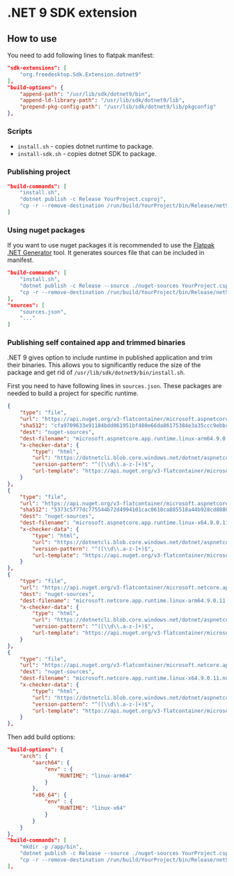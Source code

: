 # .NET 9 SDK extension

## How to use
You need to add following lines to flatpak manifest:

```json
"sdk-extensions": [
    "org.freedesktop.Sdk.Extension.dotnet9"
],
"build-options": {
    "append-path": "/usr/lib/sdk/dotnet9/bin",
    "append-ld-library-path": "/usr/lib/sdk/dotnet9/lib",
    "prepend-pkg-config-path": "/usr/lib/sdk/dotnet9/lib/pkgconfig"
},
```

###  Scripts
* `install.sh` - copies dotnet runtime to package.
* `install-sdk.sh` - copies dotnet SDK to package.

### Publishing project

```json
"build-commands": [
    "install.sh",
    "dotnet publish -c Release YourProject.csproj",
    "cp -r --remove-destination /run/build/YourProject/bin/Release/net9.0/publish/ /app/bin/",
]
```

### Using nuget packages
If you want to use nuget packages it is recommended to use the [Flatpak .NET Generator](https://github.com/flatpak/flatpak-builder-tools/tree/master/dotnet) tool. It generates sources file that can be included in manifest.

```json
"build-commands": [
    "install.sh",
    "dotnet publish -c Release --source ./nuget-sources YourProject.csproj",
    "cp -r --remove-destination /run/build/YourProject/bin/Release/net9.0/publish/ /app/bin/"
],
"sources": [
    "sources.json",
    "..."
]
```

### Publishing self contained app and trimmed binaries
.NET 9 gives option to include runtime in published application and trim their binaries. This allows you to significantly reduce the size of the package and get rid of `/usr/lib/sdk/dotnet9/bin/install.sh`. 

First you need to have following lines in `sources.json`. These packages are needed to build a project for specific runtime. 

```json
{
    "type": "file",
    "url": "https://api.nuget.org/v3-flatcontainer/microsoft.aspnetcore.app.runtime.linux-arm64/9.0.11/microsoft.aspnetcore.app.runtime.linux-arm64.9.0.11.nupkg",
    "sha512": "cfa9709633e91184bdd061951bf480e66da86175384e3a35ccc9ebbc768f207785807bc48628fd4101ecf6336a9495fbc9cb02aea3c0b9543c02e73fb96fb4f8",
    "dest": "nuget-sources",
    "dest-filename": "microsoft.aspnetcore.app.runtime.linux-arm64.9.0.11.nupkg",
    "x-checker-data": {
        "type": "html",
        "url": "https://dotnetcli.blob.core.windows.net/dotnet/aspnetcore/Runtime/9.0/latest.version",
        "version-pattern": "^([\\d\\.a-z-]+)$",
        "url-template": "https://api.nuget.org/v3-flatcontainer/microsoft.aspnetcore.app.runtime.linux-arm64/$version/microsoft.aspnetcore.app.runtime.linux-arm64.$version.nupkg"
    }
},
{
    "type": "file",
    "url": "https://api.nuget.org/v3-flatcontainer/microsoft.aspnetcore.app.runtime.linux-x64/9.0.11/microsoft.aspnetcore.app.runtime.linux-x64.9.0.11.nupkg",
    "sha512": "5373c5f77dc775544b72d4994101cac0618ca885518a44b928cd888086f9287f73a17af3642a6b017242beb6500e83ad68a3a7f9ebb217e832ebd0af781fa03b",
    "dest": "nuget-sources",
    "dest-filename": "microsoft.aspnetcore.app.runtime.linux-x64.9.0.11.nupkg",
    "x-checker-data": {
        "type": "html",
        "url": "https://dotnetcli.blob.core.windows.net/dotnet/aspnetcore/Runtime/9.0/latest.version",
        "version-pattern": "^([\\d\\.a-z-]+)$",
        "url-template": "https://api.nuget.org/v3-flatcontainer/microsoft.aspnetcore.app.runtime.linux-x64/$version/microsoft.aspnetcore.app.runtime.linux-x64.$version.nupkg"
    }
},
{
    "type": "file",
    "url": "https://api.nuget.org/v3-flatcontainer/microsoft.netcore.app.runtime.linux-arm64/9.0.11/microsoft.netcore.app.runtime.linux-arm64.9.0.11.nupkg",
    "dest": "nuget-sources",
    "dest-filename": "microsoft.netcore.app.runtime.linux-arm64.9.0.11.nupkg",
    "x-checker-data": {
        "type": "html",
        "url": "https://dotnetcli.blob.core.windows.net/dotnet/aspnetcore/Runtime/9.0/latest.version",
        "version-pattern": "^([\\d\\.a-z-]+)$",
        "url-template": "https://api.nuget.org/v3-flatcontainer/microsoft.netcore.app.runtime.linux-arm64/$version/microsoft.netcore.app.runtime.linux-arm64.$version.nupkg"
    }
},
{
    "type": "file",
    "url": "https://api.nuget.org/v3-flatcontainer/microsoft.netcore.app.runtime.linux-x64/9.0.11/microsoft.netcore.app.runtime.linux-x64.9.0.11.nupkg",
    "dest": "nuget-sources",
    "dest-filename": "microsoft.netcore.app.runtime.linux-x64.9.0.11.nupkg",
    "x-checker-data": {
        "type": "html",
        "url": "https://dotnetcli.blob.core.windows.net/dotnet/aspnetcore/Runtime/9.0/latest.version",
        "version-pattern": "^([\\d\\.a-z-]+)$",
        "url-template": "https://api.nuget.org/v3-flatcontainer/microsoft.netcore.app.runtime.linux-x64/$version/microsoft.netcore.app.runtime.linux-x64.$version.nupkg"
    }
},
```

Then add build options:

```json
"build-options": {
    "arch": {
        "aarch64": {
            "env" : {
                "RUNTIME": "linux-arm64"
            }
        },
        "x86_64": {
            "env" : {
                "RUNTIME": "linux-x64"
            }
        }
    }
},
"build-commands": [
    "mkdir -p /app/bin",
    "dotnet publish -c Release --source ./nuget-sources YourProject.csproj --runtime $RUNTIME --self-contained true",
    "cp -r --remove-destination /run/build/YourProject/bin/Release/net9.0/$RUNTIME/publish/* /app/bin/",
],
```
